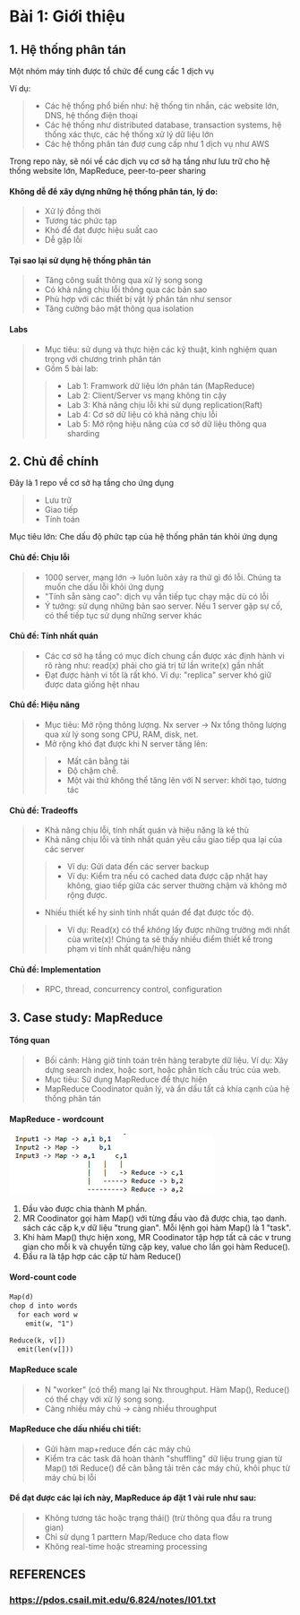 # Bài 1: Giới thiệu

## 1. Hệ thống phân tán

Một nhóm máy tính được tổ chức để cung cấc 1 dịch vụ

Ví dụ:
> - Các hệ thống phổ biến như: hệ thống tin nhắn, các website lớn, DNS, hệ thống điện thoại
> - Các hệ thống như distributed database, transaction systems, hệ thống xác thực, các hệ thống xử lý dữ liệu lớn
> - Các hệ thống phân tán đượ cung cấp như 1 dịch vụ như AWS

Trong repo này, sẽ nói về các dịch vụ cơ sở hạ tầng như lưu trữ cho hệ thống website lớn, MapReduce, peer-to-peer sharing

#### Không dễ để xây dựng những hệ thống phân tán, lý do:
> - Xử lý đồng thời
> - Tương tác phức tạp
> - Khó để đạt được hiệu suất cao
> - Dễ gặp lỗi

#### Tại sao lại sử dụng hệ thống phân tán
> - Tăng công suất thông qua xử lý song song
> - Có khả năng chịu lỗi thông qua các bản sao
> - Phù hợp với các thiết bị vật lý phân tán như sensor
> - Tăng cường bảo mật thông qua isolation

#### Labs
> - Mục tiêu: sử dụng và thực hiện các kỹ thuật, kinh nghiệm quan trọng với chương trình phân tán
> - Gồm 5 bài lab:
>> - Lab 1: Framwork dữ liệu lớn phân tán (MapReduce)
>> - Lab 2: Client/Server vs mạng không tin cậy
>> - Lab 3: Khả năng chịu lỗi khi sử dụng replication(Raft)
>> - Lab 4: Cơ sở dữ liệu có khả năng chịu lỗi
>> - Lab 5: Mở rộng hiệu năng của cơ sở dữ liệu thông qua sharding

## 2. Chủ đề chính

Đây là 1 repo về cơ sở hạ tầng cho ứng dụng
> - Lưu trữ
> - Giao tiếp
> - Tính toán

Mục tiêu lớn: Che dấu độ phức tạp của hệ thống phân tán khỏi ứng dụng

#### Chủ đề: Chịu lỗi
> - 1000 server, mạng lớn -> luôn luôn xảy ra thứ gì đó lỗi. Chúng ta muốn che dấu lỗi khỏi ứng dụng
> - "Tính sẵn sàng cao": dịch vụ vẫn tiếp tục chạy mặc dù có lỗi
> - Ý tưởng: sử dụng những bản sao server. Nếu 1 server gặp sự cố, có thể tiếp tục sử dụng những server khác

#### Chủ đề: Tính nhất quán
> - Các cơ sở hạ tầng có mục đích chung cần được xác định hành vi rõ ràng như: read(x) phải cho giá trị từ lần write(x) gần nhất
> - Đạt được hành vi tốt là rất khó. Ví dụ: "replica" server khó giữ được data giống hệt nhau

#### Chủ đề: Hiệu năng
> - Mục tiêu: Mở rộng thông lượng. Nx server -> Nx tổng thông lượng qua xử lý song song CPU, RAM, disk, net.
> - Mở rộng khó đạt được khi N server tăng lên:
>> - Mất cân bằng tải
>> - Độ chậm chễ.
>> - Một vài thứ không thể tăng lên với N server: khởi tạo, tương tác

#### Chủ đề: Tradeoffs
> - Khả năng chịu lỗi, tính nhất quán và hiệu năng là kẻ thù 
> - Khả năng chịu lỗi và tính nhất quán yêu cầu giao tiếp qua lại của các server
>> - Ví dụ: Gửi data đến các server backup
>> - Ví dụ: Kiểm tra nếu có cached data được cập nhật hay không, giao tiếp giữa các server thường chậm và không mở rộng được.
> - Nhiều thiết kế hy sinh tính nhất quán để đạt được tốc độ.
>> - Ví dụ: Read(x) có thể *không* lấy được những trường mới nhất của write(x)! 
> Chúng ta sẽ thấy nhiều điểm thiết kế trong phạm vi tính nhất quán/hiệu năng 

#### Chủ đề: Implementation
> - RPC, thread, concurrency control, configuration

## 3. Case study: MapReduce

#### Tổng quan
> - Bối cảnh: Hàng giờ tính toán trên hàng terabyte dữ liệu. Ví dụ: Xây dựng search index, hoặc sort, hoặc phân tích cấu trúc của web.
> - Mục tiêu: Sử dụng MapReduce để thực hiện
> - MapReduce Coodinator quản lý, và ẩn dấu tất cả khía cạnh của hệ thống phân tán

#### MapReduce - wordcount
![alt text](/image/lecture-1-map-reduce-overview.png)

1. Đầu vào được chia thành M phần.
2. MR Coodinator gọi hàm Map() với từng đầu vào đã được chia, tạo danh. sách các cặp k,v dữ liệu "trung gian". Mỗi lệnh gọi hàm Map() là 1 "task".
3. Khi hàm Map() thực hiện xong, MR Coodinator tập hợp tất cả các v trung gian cho mỗi k và chuyển từng cặp key, value cho lần gọi hàm Reduce().
4. Đầu ra là tập hợp các cặp từ hàm Reduce()

#### Word-count code
``` 
Map(d)
chop d into words
  for each word w
    emit(w, "1")
```
```
Reduce(k, v[])
  emit(len(v[]))
```
#### MapReduce scale

> - N "worker" (có thể) mang lại Nx throughput. Hàm Map(), Reduce() có thể chạy với xử lý song song.
> - Càng nhiều máy chủ -> càng nhiều throughput

#### MapReduce che dấu nhiều chi tiết:

> - Gửi hàm map+reduce đến các máy chủ
> - Kiểm tra các task đã hoàn thành "shuffling" dữ liệu trung gian từ Map() tới Reduce() để cân bằng tải trên các máy chủ, khôi phục từ máy chủ bị lỗi

#### Để đạt được các lại ích này, MapReduce áp đặt 1 vài rule như sau:

> - Không tương tác hoặc trạng thái() (trừ thông qua đầu ra trung gian)
> - Chỉ sử dụng 1 parttern Map/Reduce cho data flow
> - Không real-time hoặc streaming processing


## REFERENCES
### https://pdos.csail.mit.edu/6.824/notes/l01.txt